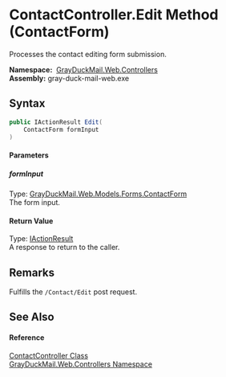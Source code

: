 ContactController.Edit Method (ContactForm)
===========================================
Processes the contact editing form submission.

  **Namespace:**  [GrayDuckMail.Web.Controllers][1]  
  **Assembly:** gray-duck-mail-web.exe

Syntax
------

```csharp
public IActionResult Edit(
	ContactForm formInput
)
```

#### Parameters

##### *formInput*
Type: [GrayDuckMail.Web.Models.Forms.ContactForm][2]  
 The form input.

#### Return Value
Type: [IActionResult][3]  
 A response to return to the caller. 

Remarks
-------
 Fulfills the `/Contact/Edit` post request. 

See Also
--------

#### Reference
[ContactController Class][4]  
[GrayDuckMail.Web.Controllers Namespace][1]  

[1]: ../README.md
[2]: ../../GrayDuckMail.Web.Models.Forms/ContactForm/README.md
[3]: https://docs.microsoft.com/dotnet/api/microsoft.aspnetcore.mvc.iactionresult
[4]: README.md